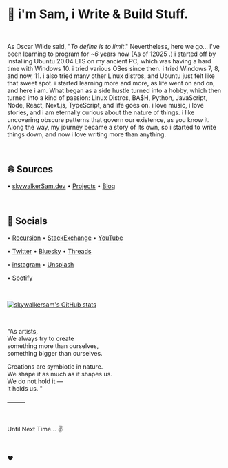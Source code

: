 # 👋 i'm Sam, i Write & Build Stuff.

&nbsp;

As Oscar Wilde said, "*To define is to limit*." Nevertheless, here we go... i've been learning to program for *~6* years now (As of 12025 .) i started off by installing Ubuntu 20.04 LTS on my ancient PC, which was having a hard time with Windows 10. i tried various OSes since then. i tried Windows 7, 8, and now, 11. i also tried many other Linux distros, and Ubuntu just felt like that sweet spot. i started learning more and more, as life went on and on, and here i am. What began as a side hustle turned into a hobby, which then turned into a kind of passion: Linux Distros, BA$H, Python, JavaScript, Node, React, Next.js, TypeScript, and life goes on. i love music, i love stories, and i am eternally curious about the nature of things. i like uncovering obscure patterns that govern our existence, as you know it. Along the way, my journey became a story of its own, so i started to write things down, and now i love writing more than anything.

&nbsp;

## 🌐 Sources

• [skywalkerSam.dev](https://skywalkersam.dev) • [Projects](https://projects.skywalkersam.dev) • [Blog](https://blog.skywalkersam.dev)

&nbsp;

## 🔗 Socials

• [Recursion](https://github.com/skywalkerSam) • [StackExchange](https://stackexchange.com/users/23612310/skywalkersam?tab=accounts) • [YouTube](https://www.youtube.com/@skywalkerSam) 

• [Twitter](https://twitter.com/skywalkerSam_) • [Bluesky](https://bsky.app/profile/skywalkersam.bsky.social) • [Threads](https://www.threads.com/@skywalkersam_)

• [instagram](https://www.instagram.com/skywalkersam_) • [Unsplash](https://unsplash.com/@skywalkersam)

• [Spotify](https://open.spotify.com/user/31x6piag76tphjk2xeblvn2ea4gi)

&nbsp;

<a href="http://www.github.com/skywalkersam"><img src="https://github-readme-stats.vercel.app/api?username=skywalkersam&show_icons=true&hide=&count_private=true&title_color=22c55e&text_color=3382ed&icon_color=22c55e&bg_color=000000&hide_border=true&show_icons=true" alt="skywalkersam's GitHub stats" /></a>

&nbsp;

"As artists,  
We always try to create  
something more than ourselves,  
something bigger than ourselves.  

Creations are symbiotic in nature.  
We shape it as much as it shapes us.  
We do not hold it —  
it holds us. "  

———

&nbsp;

Until Next Time... ✌️

&nbsp;

❤️

&nbsp;
